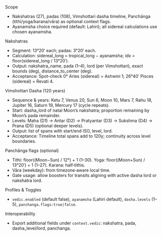 <!-- >>> AUTO-GEN BEGIN: Vedic Layer v1.0 (instructions) -->
Scope
- Nakshatras (27), padas (108), Vimshottari dasha timeline, Panchānga (tithi/yoga/karana/vāra) as optional context flags.
- Ayanamsha choice required (default: Lahiri); all sidereal calculations use chosen ayanamsha.

Nakshatras
- Segment: 13°20′ each; padas: 3°20′ each.
- Calculation: sidereal_long = tropical_long − ayanamsha; idx = floor(sidereal_long / 13°20′).
- Output: nakshatra_name, pada (1–4), lord (per Vimshottari), exact bounds (deg), distance_to_center (deg).
- Acceptance: Spot-check 0° Aries (sidereal) = Ashwini 1; 26°40′ Pisces (sidereal) = Revati 4.

Vimshottari Dasha (120 years)
- Sequence & years: Ketu 7, Venus 20, Sun 6, Moon 10, Mars 7, Rahu 18, Jupiter 16, Saturn 19, Mercury 17 (cycle repeats).
- Start: dasha_lord of natal Moon’s nakshatra; proportion remaining by Moon’s pada remainder.
- Levels: Maha (D1) → Antar (D2) → Pratyantar (D3) → Sukshma (D4) → Prana (D5) (optional deeper levels).
- Output: list of spans with start/end ISO, level, lord.
- Acceptance: Timeline total spans add to 120y; continuity across level boundaries.

Panchānga flags (optional)
- Tithi: floor((Moon−Sun) / 12°) + 1 (1–30). Yoga: floor((Moon+Sun) / 13°20′) + 1 (1–27). Karana: half‑tithis.
- Vāra (weekday): from timezone‑aware local time.
- Gate usage: allow boosters for transits aligning with active dasha lord or nakshatra lord.

Profiles & Toggles
- `vedic.enabled` (default false), `ayanamsha` (Lahiri default), `dasha.levels` (1–5), `panchanga.flags:true|false`.

Interoperability
- Export additional fields under `context.vedic`: nakshatra, pada, dasha_level/lord, panchanga.
<!-- >>> AUTO-GEN END: Vedic Layer v1.0 (instructions) -->
